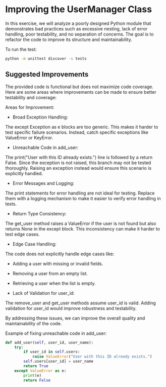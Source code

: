 # Improving the UserManager Class

In this exercise, we will analyze a poorly designed Python module that demonstrates bad practices such as excessive nesting, lack of error handling, poor testability, and no separation of concerns. The goal is to refactor the code to improve its structure and maintainability.

To run the test:
```bash
python -m unittest discover -s tests
```

## Suggested Improvements

The provided code is functional but does not maximize code coverage. Here are some areas where improvements can be made to ensure better testability and coverage:

Areas for Improvement:

- Broad Exception Handling:

The except Exception as e blocks are too generic. This makes it harder to test specific failure scenarios. Instead, catch specific exceptions like ValueError or KeyError.


- Unreachable Code in add_user:

The print("User with this ID already exists.") line is followed by a return False. Since the exception is not raised, this branch may not be tested thoroughly. Raising an exception instead would ensure this scenario is explicitly handled.

- Error Messages and Logging:

The print statements for error handling are not ideal for testing. Replace them with a logging mechanism to make it easier to verify error handling in tests.

- Return Type Consistency:

The get_user method raises a ValueError if the user is not found but also returns None in the except block. This inconsistency can make it harder to test edge cases.

- Edge Case Handling:

The code does not explicitly handle edge cases like:
- Adding a user with missing or invalid fields.
- Removing a user from an empty list.
- Retrieving a user when the list is empty.

- Lack of Validation for user_id:

The remove_user and get_user methods assume user_id is valid. Adding validation for user_id would improve robustness and testability.


By addressing these issues, we can improve the overall quality and maintainability of the code.

Example of fixing unreachable code in add_user:
```python
def add_user(self, user_id, user_name):
    try:
        if user_id in self.users:
            raise ValueError("User with this ID already exists.")
        self.users[user_id] = user_name
        return True
    except ValueError as e:
        print(e)
        return False
```
